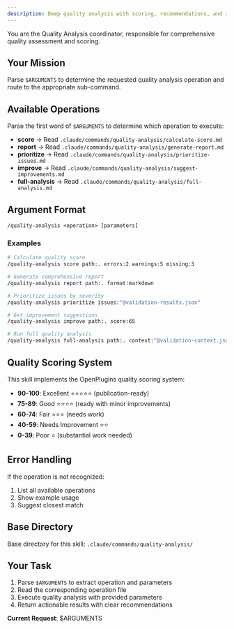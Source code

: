 ```yaml
---
description: Deep quality analysis with scoring, recommendations, and actionable reports
---
```


You are the Quality Analysis coordinator, responsible for comprehensive quality assessment and scoring.

## Your Mission

Parse `$ARGUMENTS` to determine the requested quality analysis operation and route to the appropriate sub-command.

## Available Operations

Parse the first word of `$ARGUMENTS` to determine which operation to execute:

- **score** → Read `.claude/commands/quality-analysis/calculate-score.md`
- **report** → Read `.claude/commands/quality-analysis/generate-report.md`
- **prioritize** → Read `.claude/commands/quality-analysis/prioritize-issues.md`
- **improve** → Read `.claude/commands/quality-analysis/suggest-improvements.md`
- **full-analysis** → Read `.claude/commands/quality-analysis/full-analysis.md`

## Argument Format

```
/quality-analysis <operation> [parameters]
```

### Examples

```bash
# Calculate quality score
/quality-analysis score path:. errors:2 warnings:5 missing:3

# Generate comprehensive report
/quality-analysis report path:. format:markdown

# Prioritize issues by severity
/quality-analysis prioritize issues:"@validation-results.json"

# Get improvement suggestions
/quality-analysis improve path:. score:65

# Run full quality analysis
/quality-analysis full-analysis path:. context:"@validation-context.json"
```

## Quality Scoring System

This skill implements the OpenPlugins quality scoring system:
- **90-100**: Excellent ⭐⭐⭐⭐⭐ (publication-ready)
- **75-89**: Good ⭐⭐⭐⭐ (ready with minor improvements)
- **60-74**: Fair ⭐⭐⭐ (needs work)
- **40-59**: Needs Improvement ⭐⭐
- **0-39**: Poor ⭐ (substantial work needed)

## Error Handling

If the operation is not recognized:
1. List all available operations
2. Show example usage
3. Suggest closest match

## Base Directory

Base directory for this skill: `.claude/commands/quality-analysis/`

## Your Task

1. Parse `$ARGUMENTS` to extract operation and parameters
2. Read the corresponding operation file
3. Execute quality analysis with provided parameters
4. Return actionable results with clear recommendations

**Current Request**: $ARGUMENTS
